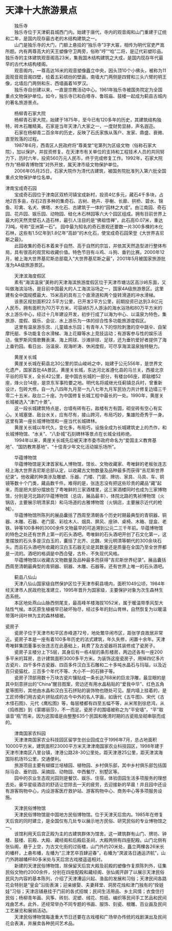 # 天津十大旅游景点  
　　独乐寺  
　　独乐寺位于天津蓟县城西门内。始建于唐代，寺内的观音阁和山门重建于辽统和二年，是国内现存最古老的木结构建筑之一。  
　　山门是独乐寺的大门，门额上悬挂的“独乐寺”3字大匾，相传为明代官吏严嵩所题。内有两尊高大的天王塑像守卫两旁，俗称”哼”“哈”二将，是辽代彩塑珍品。独乐寺的主体建筑观音阁高23米，集我国木结构建筑之大成，是国内现存年代最早的古代木结构楼阁。  
　　观音阁内，一尊高达16米的观音塑像矗立中央，因头顶10个小佛头，被称为11面观音观音阁四壁，绘着五彩缤纷的壁画，南墙大门两侧是四臂和三头六臂的明王像，北墙后门两侧和东、西墙画着16罗汉。  
　　独乐寺自创建以来，一直是宗教活动中心。1961年独乐寺被国务院定为全国重点文物保护单位。如今，独乐寺已和白塔寺、鲁班庙、鼓楼一起成为蓟县古城内的著名旅游景点。  
  
　　杨柳青石家大院  
　　杨柳青石家大院，始建于1875年，至今已有120多年的历史，其建筑结构独特，砖木石雕精美。石家是当年天津八大家之一，一度财势显赫，声名遐迩。  
　　石家在杨柳青二百余年的历史，反映了石氏家族从落户、发家、鼎盛、衰微、直至败落的过程。  
　　1987年6月，西青区人民政府将“尊美堂”宅第列为区级文物（俗称石家大院），加以保护，并拔资修复。在天津市有关单位的支持和工程技术人员的共同努力下，历时六年，投资560万元人民币，终于完成修复工作。1992年，石家大院作为“杨柳青博物馆”对外开放，属天津市级文物保护单位。  
　　2006年05月25日，石家大院作为清代古建筑，被国务院批准列入第六批全国重点文物保护单位名单。  
  
  津南宝成奇石园  
　　宝成奇石园位于津南区双桥河镇宝成新村，投资4亿多元，藏石4千多块，占地2百多亩，存石2百多种的集奇石、古树、艳卉、亭榭、长廊、拱桥、碧水、锦鱼、珍禽、名犬、佛塔、木化石、古建筑于一体的“园林之大成”。由江南园、奇石园、花卉园、娱乐园、动物园、硅化木石林园等六大个园区组成。拥有目前世界上最大的天然灵壁石人造石林，最引人注目的是“佛祖悟禅”，此石高l0.07米，重达73吨，号称“亚洲第一石”。  园中最为知名的奇石景观还要数一片300多棵的木化石林，这些有1.5亿年到1.8亿年“高龄”的木化石，使宝成奇石园荣登《大世界吉尼斯之最》。  
　　此园收集的奇石本着来于自然、高于自然的宗旨，并依其天然造型进行整体布局，具有很高的观赏和收藏价值。特色节目有斗鸡、斗狗、垂钓比赛。2000年12月，被上海大世界基尼斯总部载入“大世界基尼斯之最”，2001年5月被国家旅游批准为AA级旅游景区。  
  
　　天津滨海度假区  
　　素有“海滨温泉”美称的天津海滨旅游度假区位于天津市塘沽区高沙岭东面，又叫做海滨浴场，是目前中国最大的人工海滨浴场之一，国家4A级旅游景区。这里建有全中国规模最大、15米高的具有三个直滑道和两个旋转滑道的冲水滑梯。  
　　该景区规划面积22.5平方公里，已开发2平方公里，前期投资已达到3.8亿元人民币，拥有面积为70万平方米，可容纳5万人游泳的海水浴场和80万平方米的水上游乐中心，经过十几年建设开发，初步行成了以海为中心、以温泉为特色，集旅游、度假、娱乐、会议、水上游乐为一体的综合性多功能旅游度假区。  
　　这里有温泉游乐宫、儿童嬉水乐园；有青年人下的惊险刺激的空中跳伞、自架摩托艇、多功能复合水滑梯、海上花瓣等水上竞技运动；有游客参与性的娱乐活动，俄罗斯风情歌舞表演、海上网球、沙滩排球、足球，还为垂钓爱好者提供了海上垂钓园。看日出、浴温泉、观海听涛、休闲度假，可尽享海滨温泉独特魅力。  
  
　　黄崖关长城  
　　黄崖关长城在蓟县北30公里的崇山峻岭之中，始建于公元556年，是世界文化遗产，国家首批4A景区。黄崖关长城，东达河北省遵化县的马兰关，西接北京平谷的将军关，全长42公里，是中国古长城的一部分，有楼台66座，即敌楼52座，烽火台14座，是京东军事险要之地。明代名将戚继光任蓟镇总兵时，曾重新设计，包砖大修。自一九八四年九月至一九八七年九月军民协力共计修复边墙三千零二十五米，敌台二十座。为中国修复长城工程中最长的一处。1990年，黄崖关长城被选入“津门十景”。  
　　这一段长城建筑特点是，台墙有砖有石，敌楼有方有圆，砌垒砖有空心有实心。关城塞堡、敌台水关，应有尽有，接山跨河，布局巧妙，集雄险奇秀于一身。这里有第一座长城博物馆和一座当代长城碑林。  
　　黄崖关长城以年代久，变化多，布局巧，设施全成为长城建筑史上的杰作，和长城博物馆、“水关”、“八卦城”石刻碑林等景点在长城全线称绝。  
　　1994年以来，黄崖关长城先后被天津市委市政府命名为“爱国主义教育基地”、“国防教育基地”、“十佳青少年文化活动娱乐场所”。  
  
　　华蕴博物馆  
　　华蕴博物馆是天津首家私人博物馆，馆长、文物收藏家、粤唯鲜的老板张连志经上海大世界吉尼斯总部认定，以收藏古文物数量及品种最多而获得“吉尼斯世界纪录”。他收藏的种类涉及雕塑、乐器、门楼、门窗、牌坊、家具、马具、车、铜镜等数十个门类，藏品数千件。难得的是，张连志没有把这些珍贵的藏品“藏”起来，而是把大部分摆放在了粤唯鲜的三家酒楼里，这三家酒楼同时也成为三家博物馆，分别是河北路的华蕴博物馆（总店，展品最丰）、体院北路的隽祯博物馆（火锅店，主要展示明清家具）和马场道的古雅博物馆（火锅店，主要展示近代的枪械）。  
　　华蕴博物馆所陈列的展品囊括了西周至清朝各个历史时期最典型的青铜器、铜器、木雕、石器、老门窗、彩绘木人、烟具、屏风、座钟、桌椅、木箱、提盒、老铁、钟等100多种的3000余件文物最早的可追溯到公元二三千年前。华蕴博物馆的特色之处还有世界上第一的石头酒吧。粤唯鲜的石头酒吧开创了石文化第一，这里摆放的石头多是汉白玉的，囊括了北齐、北魏、宋元明清等朝代的300余块石头。而且石头酒吧所收藏的汉白玉石器无论是其数量还是质量在全国乃至全世界都是一流的。酒吧的格调是中西合璧，古朴、不失现代风格。  
　　华蕴博物馆以收藏古文物数量及品种最多而获得“吉尼斯世界纪录”。展品囊括西周至清朝最典型的青铜器、铜器、木雕、石器等。还有世界上唯一的石头酒吧。  
  
　　蓟县八仙山  
　　天津八仙山国家级自然保护区位于天津市蓟县境内，面积1049公顷，1984年经天津市人民政府批准建立，1995年晋升为国家级，主要保护对象为次生森林生态系统。  
　　本区地处燕山山脉西侧尾支，最高峰羊楼海拔1052米，属于暖温带季风型大陆性气候。本区原生植被早已破坏殆尽，经过多年的封山育林，自然恢复为以暖温带落叶阔叶林为主的森林植被。  
  
  瓷房子  
　　瓷房子位于天津市和平区赤峰道72号，地处繁华闹市区，距张学良故居非常近。瓷房子本是一座有着100多年历史的法式建筑，年久失修，闲置十余年。天津粤唯鲜集团董事长张连志在此基础上，耗费了及古瓷器将其装修成了瓷房子。  
　　瓷房子主楼分上下5层，其身后有一栋4层的条形楼房，两边还各有一座200多平米的耳房，总计建筑面积3000多平方米。为装饰这座瓷房子，用掉四亿多片古瓷片、四千多件古瓷器、四百多件汉白玉石雕和二十多吨水晶石与玛瑙，以及近百只瓷猫枕，三百多个年代不等、大小不一的石狮子等。  
　　瓷房子顶部用数十万块古瓷片镶贴成一条长达768米的巨龙浮雕，最显眼的是其中刻意拼出的“China”醒目图案，旁边还有用水晶粘贴的“爱我中华”、红色五角星等图形，其他由水晶和汉白玉石拼贴的装饰物也随处可见。屋内墙上挂着的，是工匠师傅们用古瓷片拼贴成的古今中外的名人字画，如唐代《五牛图》、宋代《古木怪石图》、元代《鹰松图》等，每层楼都有四至五幅不等，从米芾到徐悲鸿，从《捣练图》到《蒙娜丽莎》，不一而足。瓷房子的围墙被称之为“平安墙”，“平”取谐音“瓶”而来，因为这围墙是由整整635个民国和晚清时期的古瓷瓶垒砌串联而成的。  
  
　　津南国家农科园  
　　天津津南国家农业科技园区留学生创业园成立于1996年7月，总占地面积10000平方米，建筑面积23000平方米天津津南国家农业科技园区，1998年建于天津市津南区八里台镇，津港公路28-30公里处。距天津港25公里，距天津滨海国际机场15公里，交通便利。  
　　旅游项目主要有蝴蝶兰培植园、植物园、乡村俱乐部，其中乡村俱乐部包括国际马会、垂钓园、采摘园、动物园、中西餐厅、别墅区等。  
　　园中的农业生态观光园则是餐饮、娱乐、住宿，体验田园生活多项服务的理想去处。豪华星级酒店的舒适让您除去一天的疲劳，去迎接新的早晨！并且园中还设有游客购物中心，内设游客医疗救护站、游客购物中心、商务中心等多项服务设施。  
  
　　天津民俗博物馆  
　　天津民俗博物馆是中国地方民俗博物馆。位于天津天后宫内。1985年在修复天后宫的同时建立，是全国仅有几处专以展示地方民俗、研究民俗的专业博物馆之一。  
　　该馆利用天后宫正殿为主的古建筑群体为馆舍。这一建筑群有山门、牌坊、钟楼、鼓楼、前殿、大殿、藏经阁和后殿启圣祠，大殿两侧有四座配殿。山门北侧有张仙阁，悬于上空，为古文化街的过街楼，山门外约20米处，矗立两棵各26米长的幡杆，上悬布幡，左幡为“三津艺卒百肆迎春”，右幡为“溟波洛日通运济航”，山门外跨越幡杆80多米处与天后宫古戏楼遥遥相对。  
　　新建的天津民俗博物馆，除保留天后宫大殿及前殿的塑像作复原陈列外，征集民俗文物约2000余件，分别在四座配殿和藏经阁、张仙阁开辟了以展示天津民俗民风为内容的基本陈列，介绍了天津漕运兴起、渔盐的发展和习俗；天津民间各路花会特别是“皇会”沿街表演；迎亲嫁娶、夫妻拜堂、洞房花烛和津门独有的“拴娃娃”习俗；天津店铺悬挂于门前的各式招幌；民间生活用品、乡土风情；衣食住行民俗；杨柳青年画、风筝、砖刻、泥塑、绒花、剪纸、编织等民间手工艺品和民间戏曲艺术。此外，还经常举办不同专题的书画、服饰、刻瓷、根雕、百业画及民间工艺展览和展销活动。  
　　天津民俗博物馆每逢重大节日还要在古戏楼和广场举办传统的戏剧演出及民间花会表演，并展卖各种民间艺术品。  
